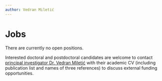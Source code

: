 ```yaml
---
author: Vedran Miletić
---
```


# Jobs

There are currently no open positions.

Interested doctoral and postdoctoral candidates are welcome to contact [principal investigator Dr. Vedran Miletić](people/principal-investigator.md) with their academic CV (including publication list and names of three references) to discuss external funding opportunities.
